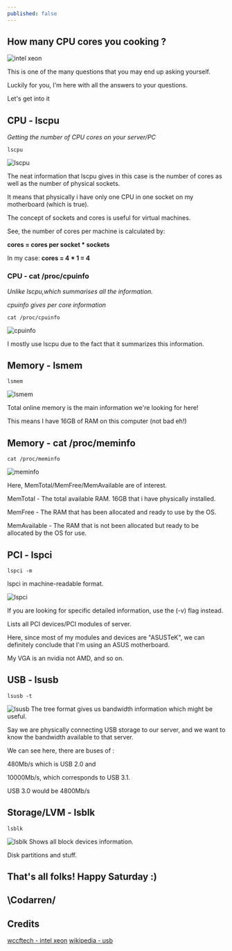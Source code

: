 ```yaml
---
published: false
---
```

## How many CPU cores you cooking ?
![intel xeon](https://github.com/codarrenvelvindron/codarrenvelvindron.github.io/raw/master/images/Intel-Xeon-Platinum-min_25.jpg)

This is one of the many questions that you may end up asking yourself.

Luckily for you, I'm here with all the answers to your questions.

Let's get into it
## CPU - lscpu
*Getting the number of CPU cores on your server/PC*
```
lscpu
```
![lscpu](https://github.com/codarrenvelvindron/codarrenvelvindron.github.io/raw/master/images/lscpu.png)

The neat information that lscpu gives in this case is the number of cores as well as the number of 
physical sockets.

It means that physically i have only one CPU in one socket on my motherboard (which is true).

The concept of sockets and cores is useful for virtual machines.

See, the number of cores per machine is calculated by:

**cores = cores per socket * sockets**

In my case:
**cores = 4 * 1 = 4**

### CPU - cat /proc/cpuinfo
*Unlike lscpu,which summarises all the information.*

*cpuinfo gives per core information*

```
cat /proc/cpuinfo
```
![cpuinfo](https://github.com/codarrenvelvindron/codarrenvelvindron.github.io/raw/master/images/cpuinfo.png)

I mostly use lscpu due to the fact that it summarizes this information.

## Memory - lsmem
```
lsmem
```
![lsmem](https://github.com/codarrenvelvindron/codarrenvelvindron.github.io/raw/master/images/lsmem.png)

Total online memory is the main information we're looking for here!

This means I have 16GB of RAM on this computer (not bad eh!)

## Memory - cat /proc/meminfo
```
cat /proc/meminfo
```
![meminfo](https://github.com/codarrenvelvindron/codarrenvelvindron.github.io/raw/master/images/meminfo.png)

Here, MemTotal/MemFree/MemAvailable are of interest.

MemTotal - The total available RAM. 16GB that i have physically installed.

MemFree - The RAM that has been allocated and ready to use by the OS.

MemAvailable - The RAM that is not been allocated but ready to be allocated by the OS for use.

## PCI - lspci
```
lspci -m
```
lspci in machine-readable format.

![lspci](https://github.com/codarrenvelvindron/codarrenvelvindron.github.io/raw/master/images/lspci.png)

If you are looking for specific detailed information, use the (-v) flag instead.

Lists all PCI devices/PCI modules of server.

Here, since most of my modules and devices are "ASUSTeK", we can definitely conclude that I'm using an ASUS motherboard.

My VGA is an nvidia not AMD, and so on.

## USB - lsusb
```
lsusb -t
```
![lsusb](https://github.com/codarrenvelvindron/codarrenvelvindron.github.io/raw/master/images/lsusb.png)
The tree format gives us bandwidth information which might be useful.

Say we are physically connecting USB storage to our server, and we want to know the bandwidth available to that server.

We can see here, there are buses of :

480Mb/s which is USB 2.0 and

10000Mb/s, which corresponds to USB 3.1. 

USB 3.0 would be 4800Mb/s

## Storage/LVM - lsblk
```
lsblk
```
![lsblk](https://github.com/codarrenvelvindron/codarrenvelvindron.github.io/raw/master/images/lsblk.png)
Shows all block devices information.

Disk partitions and stuff.

## That's all folks! Happy Saturday :)

## \Codarren/

## Credits
[wccftech - intel xeon](http://cdn.wccftech.com/wp-content/uploads/2017/05/Intel-Xeon-Platinum.jpg)
[wikipedia - usb](https://en.wikipedia.org/wiki/USB)
